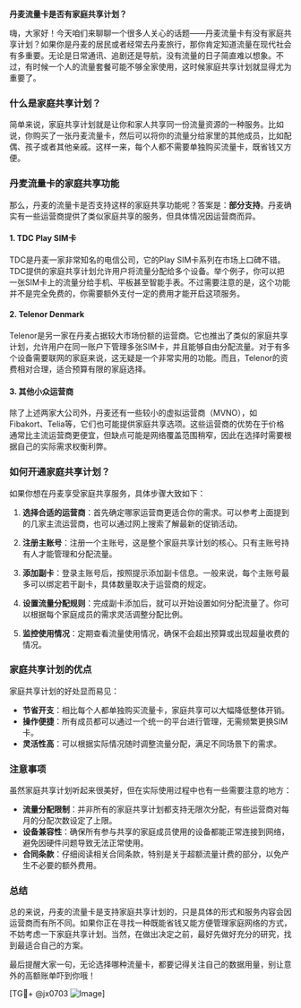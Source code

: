 **丹麦流量卡是否有家庭共享计划？**

嗨，大家好！今天咱们来聊聊一个很多人关心的话题——丹麦流量卡有没有家庭共享计划？如果你是丹麦的居民或者经常去丹麦旅行，那你肯定知道流量在现代社会有多重要。无论是日常通讯、追剧还是导航，没有流量的日子简直难以想象。不过，有时候一个人的流量套餐可能不够全家使用，这时候家庭共享计划就显得尤为重要了。

### 什么是家庭共享计划？

简单来说，家庭共享计划就是让你和家人共享同一份流量资源的一种服务。比如说，你购买了一张丹麦流量卡，然后可以将你的流量分给家里的其他成员，比如配偶、孩子或者其他亲戚。这样一来，每个人都不需要单独购买流量卡，既省钱又方便。

### 丹麦流量卡的家庭共享功能

那么，丹麦的流量卡是否支持这样的家庭共享功能呢？答案是：**部分支持**。丹麦确实有一些运营商提供了类似家庭共享的服务，但具体情况因运营商而异。

#### 1. **TDC Play SIM卡**
TDC是丹麦一家非常知名的电信公司，它的Play SIM卡系列在市场上口碑不错。TDC提供的家庭共享计划允许用户将流量分配给多个设备。举个例子，你可以把一张SIM卡上的流量分给手机、平板甚至智能手表。不过需要注意的是，这个功能并不是完全免费的，你需要额外支付一定的费用才能开启这项服务。

#### 2. **Telenor Denmark**
Telenor是另一家在丹麦占据较大市场份额的运营商。它也推出了类似的家庭共享计划，允许用户在同一账户下管理多张SIM卡，并且能够自由分配流量。对于有多个设备需要联网的家庭来说，这无疑是一个非常实用的功能。而且，Telenor的资费相对合理，适合预算有限的家庭选择。

#### 3. **其他小众运营商**
除了上述两家大公司外，丹麦还有一些较小的虚拟运营商（MVNO），如Fibakort、Telia等，它们也可能提供家庭共享选项。这些运营商的优势在于价格通常比主流运营商更便宜，但缺点可能是网络覆盖范围稍窄，因此在选择时需要根据自己的实际需求权衡利弊。

### 如何开通家庭共享计划？

如果你想在丹麦享受家庭共享服务，具体步骤大致如下：

1. **选择合适的运营商**：首先确定哪家运营商更适合你的需求。可以参考上面提到的几家主流运营商，也可以通过网上搜索了解最新的促销活动。
   
2. **注册主账号**：注册一个主账号，这是整个家庭共享计划的核心。只有主账号持有人才能管理和分配流量。

3. **添加副卡**：登录主账号后，按照提示添加副卡信息。一般来说，每个主账号最多可以绑定若干副卡，具体数量取决于运营商的规定。

4. **设置流量分配规则**：完成副卡添加后，就可以开始设置如何分配流量了。你可以根据每个家庭成员的需求灵活调整分配比例。

5. **监控使用情况**：定期查看流量使用情况，确保不会超出预算或出现超量收费的情况。

### 家庭共享计划的优点

家庭共享计划的好处显而易见：

- **节省开支**：相比每个人都单独购买流量卡，家庭共享可以大幅降低整体开销。
- **操作便捷**：所有成员都可以通过一个统一的平台进行管理，无需频繁更换SIM卡。
- **灵活性高**：可以根据实际情况随时调整流量分配，满足不同场景下的需求。

### 注意事项

虽然家庭共享计划听起来很美好，但在实际使用过程中也有一些需要注意的地方：

- **流量分配限制**：并非所有的家庭共享计划都支持无限次分配，有些运营商对每月的分配次数设定了上限。
- **设备兼容性**：确保所有参与共享的家庭成员使用的设备都能正常连接到网络，避免因硬件问题导致无法正常使用。
- **合同条款**：仔细阅读相关合同条款，特别是关于超额流量计费的部分，以免产生不必要的额外费用。

### 总结

总的来说，丹麦的流量卡是支持家庭共享计划的，只是具体的形式和服务内容会因运营商而有所不同。如果你正在寻找一种既能省钱又能方便管理家庭网络的方式，不妨考虑一下家庭共享计划。当然，在做出决定之前，最好先做好充分的研究，找到最适合自己的方案。

最后提醒大家一句，无论选择哪种流量卡，都要记得关注自己的数据用量，别让意外的高额账单吓到你哦！

[TG💪+ @jx0703 ![Image](https://github.com/user-attachments/assets/dbca1d08-cadb-493c-b0ec-ad6f7a83f270)]